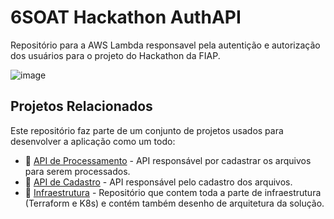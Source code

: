 # 6SOAT Hackathon AuthAPI
Repositório para a AWS Lambda responsavel pela autentição e autorização dos usuários para o projeto do Hackathon da FIAP.

![image](https://github.com/user-attachments/assets/109add50-bf92-43c6-b4cb-4c4d61d3e803)

## Projetos Relacionados

Este repositório faz parte de um conjunto de projetos usados para desenvolver a aplicação como um todo:

- 🔗 [API de Processamento](https://github.com/andersonssilveira96/6SOAT-Hackathon-ProcessamentoAPI) - API responsável por cadastrar os arquivos para serem processados.
- 🔗 [API de Cadastro](https://github.com/andersonssilveira96/6SOAT-Hackathon-CadastroAPI) - API responsável pelo cadastro dos arquivos.
- 🔗 [Infraestrutura](https://github.com/andersonssilveira96/6SOAT-Hackathon-Infraestructure) - Repositório que contem toda a parte de infraestrutura (Terraform e K8s) e contém também desenho de arquitetura da solução.
